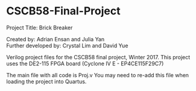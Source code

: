 # CSCB58-Final-Project

Project Title: Brick Breaker

Created by: Adrian Ensan and Julia Yan<br>
Further developed by: Crystal Lim and David Yue

Verilog project files for the CSCB58 final project, Winter 2017. This project uses the DE2-115 FPGA board (Cyclone IV E - EP4CE115F29C7)

The main file with all code is Proj.v
You may need to re-add this file when loading the project into Quartus. 

